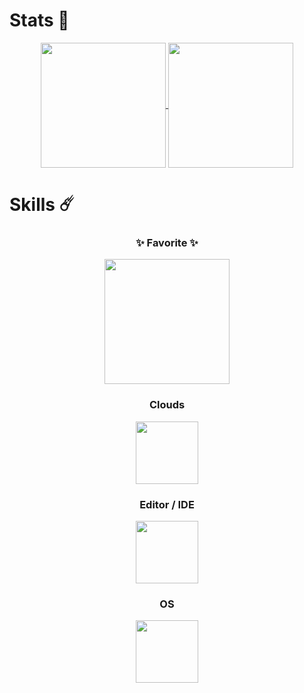 # Stats 🎉
<p align="center">
    <a href="https://github.com/naoido">
        <img height=200 align="center" src="https://git-hub-readme-stats-l2xb.vercel.app/api?username=naoido&bg_color=30,e96443,904e95&title_color=fff&text_color=fff&show_icons=true&count_private=true"/>
    </a>
    <a href="https://github.com/naoido">
        <img height=200 align="center" src="https://github-readme-stats.vercel.app/api/top-langs/?username=naoido&bg_color=30,e96443,904e95&title_color=fff&text_color=fff&show_icons=true&count_private=true&hide=css,html,vue,scss,ejs"/>
    </a>
</p>

# Skills ☄️
<p align="center">
    <h3 align="center">✨ Favorite ✨</h3>
    <p  align="center">
        <a herf="https://skillicons.dev">
            <img height=200 src="https://skillicons.dev/icons?i=java,kotlin,python,flutter,dart,vuetify,,terraform,obsidian,aws,cloudflare&perline=6&theme=dark">
        </a>
    </p>
    <h3 align="center">Clouds</h3>
    <p align="center">
        <a href="https://skillicons.dev">
            <img height=100 src="https://skillicons.dev/icons?i=aws,cloudflare,firebase,gcp&theme=dark">
        </a>
    </p>
    <h3 align="center">Editor / IDE</h3>
    <p align="center">
        <a href="https://skillicons.dev">
            <img height=100 src="https://skillicons.dev/icons?i=idea,vscode,eclipse&theme=dark">
        </a>
    </p>
    <h3 align="center">OS</h3>
    <p align="center">
        <a href="https://skillicons.dev">
            <img height=100 src="https://skillicons.dev/icons?i=linux,apple,windows,raspberrypi&theme=dark">
        </a>
    </p>
</p>

